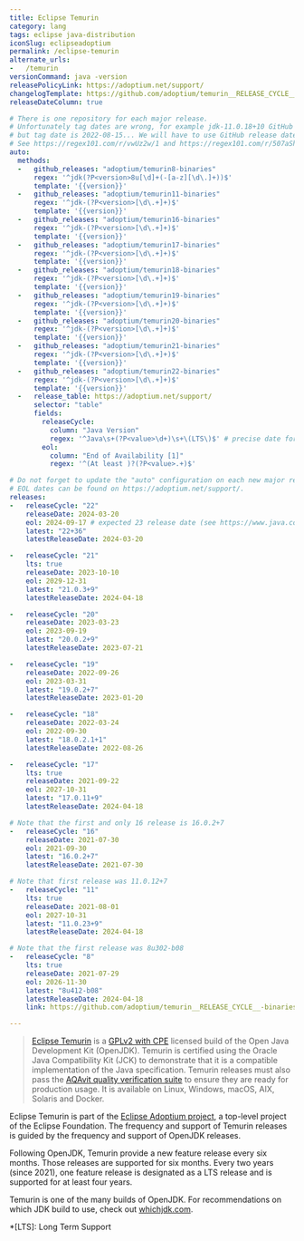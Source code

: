 ```yaml
---
title: Eclipse Temurin
category: lang
tags: eclipse java-distribution
iconSlug: eclipseadoptium
permalink: /eclipse-temurin
alternate_urls:
-   /temurin
versionCommand: java -version
releasePolicyLink: https://adoptium.net/support/
changelogTemplate: https://github.com/adoptium/temurin__RELEASE_CYCLE__-binaries/releases/tag/jdk-__LATEST__
releaseDateColumn: true

# There is one repository for each major release.
# Unfortunately tag dates are wrong, for example jdk-11.0.18+10 GitHub release date is 2023-01-19
# but tag date is 2022-08-15... We will have to use GitHub release dates instead of tags dates.
# See https://regex101.com/r/vwUz2w/1 and https://regex101.com/r/507aSh/1.
auto:
  methods:
  -   github_releases: "adoptium/temurin8-binaries"
      regex: '^jdk(?P<version>8u[\d]+(-[a-z][\d\.]+))$'
      template: '{{version}}'
  -   github_releases: "adoptium/temurin11-binaries"
      regex: '^jdk-(?P<version>[\d\.+]+)$'
      template: '{{version}}'
  -   github_releases: "adoptium/temurin16-binaries"
      regex: '^jdk-(?P<version>[\d\.+]+)$'
      template: '{{version}}'
  -   github_releases: "adoptium/temurin17-binaries"
      regex: '^jdk-(?P<version>[\d\.+]+)$'
      template: '{{version}}'
  -   github_releases: "adoptium/temurin18-binaries"
      regex: '^jdk-(?P<version>[\d\.+]+)$'
      template: '{{version}}'
  -   github_releases: "adoptium/temurin19-binaries"
      regex: '^jdk-(?P<version>[\d\.+]+)$'
      template: '{{version}}'
  -   github_releases: "adoptium/temurin20-binaries"
      regex: '^jdk-(?P<version>[\d\.+]+)$'
      template: '{{version}}'
  -   github_releases: "adoptium/temurin21-binaries"
      regex: '^jdk-(?P<version>[\d\.+]+)$'
      template: '{{version}}'
  -   github_releases: "adoptium/temurin22-binaries"
      regex: '^jdk-(?P<version>[\d\.+]+)$'
      template: '{{version}}'
  -   release_table: https://adoptium.net/support/
      selector: "table"
      fields:
        releaseCycle:
          column: "Java Version"
          regex: '^Java\s+(?P<value>\d+)\s+\(LTS\)$' # precise date for non-LTS is known
        eol:
          column: "End of Availability [1]"
          regex: '^(At least )?(?P<value>.+)$'

# Do not forget to update the "auto" configuration on each new major release.
# EOL dates can be found on https://adoptium.net/support/.
releases:
-   releaseCycle: "22"
    releaseDate: 2024-03-20
    eol: 2024-09-17 # expected 23 release date (see https://www.java.com/releases/)
    latest: "22+36"
    latestReleaseDate: 2024-03-20

-   releaseCycle: "21"
    lts: true
    releaseDate: 2023-10-10
    eol: 2029-12-31
    latest: "21.0.3+9"
    latestReleaseDate: 2024-04-18

-   releaseCycle: "20"
    releaseDate: 2023-03-23
    eol: 2023-09-19
    latest: "20.0.2+9"
    latestReleaseDate: 2023-07-21

-   releaseCycle: "19"
    releaseDate: 2022-09-26
    eol: 2023-03-31
    latest: "19.0.2+7"
    latestReleaseDate: 2023-01-20

-   releaseCycle: "18"
    releaseDate: 2022-03-24
    eol: 2022-09-30
    latest: "18.0.2.1+1"
    latestReleaseDate: 2022-08-26

-   releaseCycle: "17"
    lts: true
    releaseDate: 2021-09-22
    eol: 2027-10-31
    latest: "17.0.11+9"
    latestReleaseDate: 2024-04-18

# Note that the first and only 16 release is 16.0.2+7
-   releaseCycle: "16"
    releaseDate: 2021-07-30
    eol: 2021-09-30
    latest: "16.0.2+7"
    latestReleaseDate: 2021-07-30

# Note that first release was 11.0.12+7
-   releaseCycle: "11"
    lts: true
    releaseDate: 2021-08-01
    eol: 2027-10-31
    latest: "11.0.23+9"
    latestReleaseDate: 2024-04-18

# Note that the first release was 8u302-b08
-   releaseCycle: "8"
    lts: true
    releaseDate: 2021-07-29
    eol: 2026-11-30
    latest: "8u412-b08"
    latestReleaseDate: 2024-04-18
    link: https://github.com/adoptium/temurin__RELEASE_CYCLE__-binaries/releases/tag/jdk__LATEST__

---
```


> [Eclipse Temurin](https://adoptium.net/temurin/) is a [GPLv2 with CPE](https://openjdk.org/legal/gplv2+ce.html)
> licensed build of the Open Java Development Kit (OpenJDK). Temurin is certified using the Oracle
> Java Compatibility Kit (JCK) to demonstrate that it is a compatible implementation of the Java
> specification. Temurin releases must also pass the [AQAvit quality verification suite](https://adoptium.net/aqavit/)
> to ensure they are ready for production usage. It is available on Linux, Windows, macOS, AIX,
> Solaris and Docker.

Eclipse Temurin is part of the [Eclipse Adoptium project](https://adoptium.net/about/), a top-level
project of the Eclipse Foundation. The frequency and support of Temurin releases is guided by the
frequency and support of OpenJDK releases.

Following OpenJDK, Temurin provide a new feature release every six months. Those releases are
supported for six months. Every two years (since 2021), one feature release is designated as a
LTS release and is supported for at least four years.

Temurin is one of the many builds of OpenJDK. For recommendations on which JDK build to use, check
out [whichjdk.com](https://whichjdk.com/#adoptium-eclipse-temurin).

*[LTS]: Long Term Support
